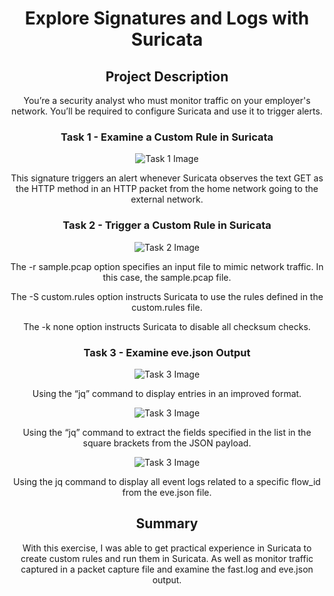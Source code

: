 <h1 align="center">Explore Signatures and Logs with Suricata</h1>

<h2 align="center">Project Description</h2>

<p align="center">You’re a security analyst who must monitor traffic on your employer's network. You’ll be required to configure Suricata and use it to trigger alerts.</p>

<h3 align="center">Task 1 - Examine a Custom Rule in Suricata</h3>

<p align="center"><img src="https://github.com/GeoffreyMorren/Suricata/assets/152500568/3cfc3120-2748-4fda-8476-f16d5dc6290f" alt="Task 1 Image"></p>

<p align="center">This signature triggers an alert whenever Suricata observes the text GET as the HTTP method in an HTTP packet from the home network going to the external network.</p>

<h3 align="center">Task 2 - Trigger a Custom Rule in Suricata</h3>

<p align="center"><img src="https://github.com/GeoffreyMorren/Suricata/assets/152500568/5d7ab5d7-cf05-401a-af42-cf1544e5c7ed" alt="Task 2 Image"></p>

<p align="center">The -r sample.pcap option specifies an input file to mimic network traffic. In this case, the sample.pcap file.</p>
<p align="center">The -S custom.rules option instructs Suricata to use the rules defined in the custom.rules file.</p>
<p align="center">The -k none option instructs Suricata to disable all checksum checks.</p>

<h3 align="center">Task 3 - Examine eve.json Output</h3>

<p align="center"><img src="https://github.com/GeoffreyMorren/Suricata/assets/152500568/cea94bab-a3f1-41d2-8d94-48515d2b01ce" alt="Task 3 Image"></p>

<p align="center">Using the “jq” command to display entries in an improved format.</p>

<p align="center"><img src="https://github.com/GeoffreyMorren/Suricata/assets/152500568/39d312a6-51e9-48e1-9f72-96bbc275c2f6" alt="Task 3 Image"></p>

<p align="center">Using the “jq” command to extract the fields specified in the list in the square brackets from the JSON payload.</p>

<p align="center"><img src="https://github.com/GeoffreyMorren/Suricata/assets/152500568/52402502-1613-49eb-a9b6-6c1780fe821c" alt="Task 3 Image"></p>

<p align="center">Using the jq command to display all event logs related to a specific flow_id from the eve.json file.</p>

<h2 align="center">Summary</h2>

<p align="center">With this exercise, I was able to get practical experience in Suricata to create custom rules and run them in Suricata. As well as monitor traffic captured in a packet capture file and examine the fast.log and eve.json output.</p>
